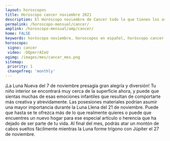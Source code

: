 ```yaml
---
layout: horoscopos
title: Horoscopo cancer noviembre 2021
description: El Horóscopo noviembre de Cancer todo lo que tienen los astros preparados para este mes, amor, trabajo, familia. Todo sobre astrologia, tarot, predicciones. Horoscopo gratis en español, predicciones y astrología.
permalink: /horoscopo-mensual/cancer/
amplink: /horoscopo-mensual/amp/cancer/
home: FALSE
keywords: horóscopo noviembre, horoscopos en español, horóscopo cancer noviembre , horóscopo esperanza gracia, horoscop, horóscopos gratis, horoscopo cancer, Tarot, Astrologia, Zodíaco, cancer, horoscopo gratis, horoscopo del mes 
horoscopo:
 signo: cancer
 video: -DQpmrrAIeU
ogimg: /images/mes/cancer_mes.png
sitemap:
 priority: 1
 changefreq: 'monthly'
---
```



¡La Luna Nueva del 7 de noviembre presagia gran alegría y diversión! Tu niño interior se encontrará muy cerca de la superficie ahora, y puede que sientas muchas de esas emociones infantiles que resultan de comportarte más creativa y atrevidamente. Las posesiones materiales podrían asumir una mayor importancia durante la Luna Llena del 21 de noviembre. Puede que hasta se te ofrezca más de lo que realmente quieres o puede que encuentres un nuevo hogar para ese especial artículo o herencia que ha dejado de ser parte de tu vida. Al final del mes, podrás atar un montón de cabos sueltos fácilmente mientras la Luna forme trígono con Júpiter el 27 de noviembre.   